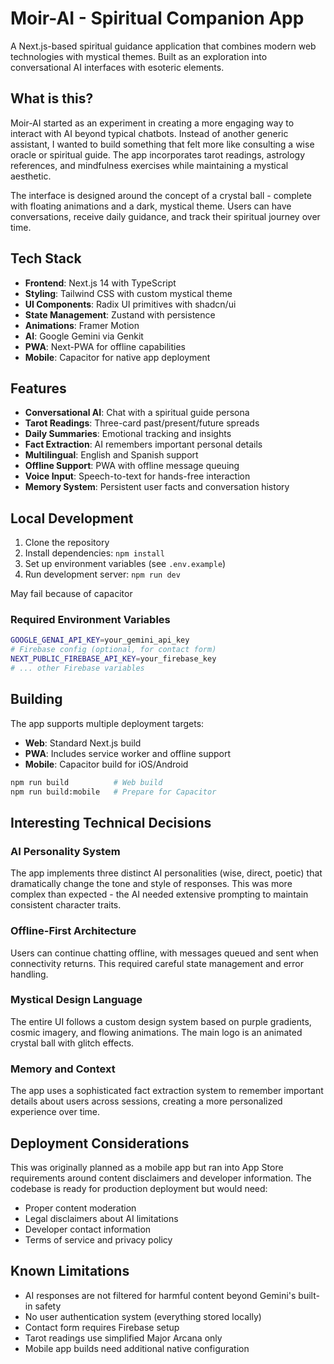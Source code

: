 # Moir-AI - Spiritual Companion App

A Next.js-based spiritual guidance application that combines modern web technologies with mystical themes. Built as an exploration into conversational AI interfaces with esoteric elements.

## What is this?

Moir-AI started as an experiment in creating a more engaging way to interact with AI beyond typical chatbots. Instead of another generic assistant, I wanted to build something that felt more like consulting a wise oracle or spiritual guide. The app incorporates tarot readings, astrology references, and mindfulness exercises while maintaining a mystical aesthetic.

The interface is designed around the concept of a crystal ball - complete with floating animations and a dark, mystical theme. Users can have conversations, receive daily guidance, and track their spiritual journey over time.

## Tech Stack

- **Frontend**: Next.js 14 with TypeScript
- **Styling**: Tailwind CSS with custom mystical theme
- **UI Components**: Radix UI primitives with shadcn/ui
- **State Management**: Zustand with persistence
- **Animations**: Framer Motion
- **AI**: Google Gemini via Genkit
- **PWA**: Next-PWA for offline capabilities
- **Mobile**: Capacitor for native app deployment

## Features

- **Conversational AI**: Chat with a spiritual guide persona
- **Tarot Readings**: Three-card past/present/future spreads
- **Daily Summaries**: Emotional tracking and insights
- **Fact Extraction**: AI remembers important personal details
- **Multilingual**: English and Spanish support
- **Offline Support**: PWA with offline message queuing
- **Voice Input**: Speech-to-text for hands-free interaction
- **Memory System**: Persistent user facts and conversation history


## Local Development

1. Clone the repository
2. Install dependencies: `npm install`
3. Set up environment variables (see `.env.example`)
4. Run development server: `npm run dev`

May fail because of capacitor

### Required Environment Variables

```bash
GOOGLE_GENAI_API_KEY=your_gemini_api_key
# Firebase config (optional, for contact form)
NEXT_PUBLIC_FIREBASE_API_KEY=your_firebase_key
# ... other Firebase variables
```

## Building

The app supports multiple deployment targets:

- **Web**: Standard Next.js build
- **PWA**: Includes service worker and offline support
- **Mobile**: Capacitor build for iOS/Android

```bash
npm run build          # Web build
npm run build:mobile   # Prepare for Capacitor
```

## Interesting Technical Decisions

### AI Personality System
The app implements three distinct AI personalities (wise, direct, poetic) that dramatically change the tone and style of responses. This was more complex than expected - the AI needed extensive prompting to maintain consistent character traits.

### Offline-First Architecture
Users can continue chatting offline, with messages queued and sent when connectivity returns. This required careful state management and error handling.

### Mystical Design Language
The entire UI follows a custom design system based on purple gradients, cosmic imagery, and flowing animations. The main logo is an animated crystal ball with glitch effects.

### Memory and Context
The app uses a sophisticated fact extraction system to remember important details about users across sessions, creating a more personalized experience over time.

## Deployment Considerations

This was originally planned as a mobile app but ran into App Store requirements around content disclaimers and developer information. The codebase is ready for production deployment but would need:

- Proper content moderation
- Legal disclaimers about AI limitations
- Developer contact information
- Terms of service and privacy policy

## Known Limitations

- AI responses are not filtered for harmful content beyond Gemini's built-in safety
- No user authentication system (everything stored locally)
- Contact form requires Firebase setup
- Tarot readings use simplified Major Arcana only
- Mobile app builds need additional native configuration
